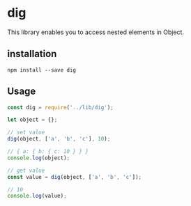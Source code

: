# dig
This library enables you to access nested elements in Object.

## installation
```
npm install --save dig
```

## Usage
```js
const dig = require('../lib/dig');

let object = {};

// set value
dig(object, ['a', 'b', 'c'], 10);

// { a: { b: { c: 10 } } }
console.log(object);

// get value
const value = dig(object, ['a', 'b', 'c']);

// 10
console.log(value);
```
